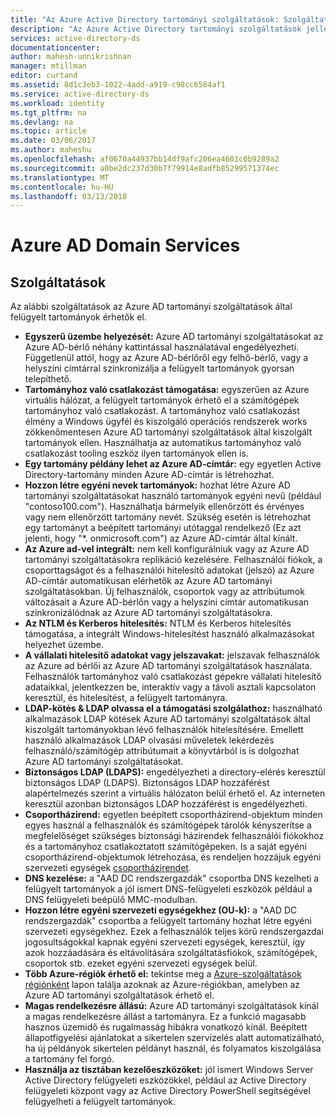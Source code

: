 ```yaml
---
title: "Az Azure Active Directory tartományi szolgáltatások: Szolgáltatások |} Microsoft Docs"
description: "Az Azure Active Directory tartományi szolgáltatások jellemzői"
services: active-directory-ds
documentationcenter: 
author: mahesh-unnikrishnan
manager: mtillman
editor: curtand
ms.assetid: 8d1c3eb3-1022-4add-a919-c98cc6584af1
ms.service: active-directory-ds
ms.workload: identity
ms.tgt_pltfrm: na
ms.devlang: na
ms.topic: article
ms.date: 03/06/2017
ms.author: maheshu
ms.openlocfilehash: af0670a44937bb14df9afc206ea4601c0b9289a2
ms.sourcegitcommit: a0be2dc237d30b7f79914e8adfb85299571374ec
ms.translationtype: MT
ms.contentlocale: hu-HU
ms.lasthandoff: 03/13/2018
---
```

# <a name="azure-ad-domain-services"></a>Azure AD Domain Services
## <a name="features"></a>Szolgáltatások
Az alábbi szolgáltatások az Azure AD tartományi szolgáltatások által felügyelt tartományok érhetők el.

* **Egyszerű üzembe helyezését:** Azure AD tartományi szolgáltatásokat az Azure AD-bérlő néhány kattintással használatával engedélyezheti. Függetlenül attól, hogy az Azure AD-bérlőről egy felhő-bérlő, vagy a helyszíni címtárral szinkronizálja a felügyelt tartományok gyorsan telepíthető.
* **Tartományhoz való csatlakozást támogatása:** egyszerűen az Azure virtuális hálózat, a felügyelt tartományok érhető el a számítógépek tartományhoz való csatlakozást. A tartományhoz való csatlakozást élmény a Windows ügyfél és kiszolgáló operációs rendszerek works zökkenőmentesen Azure AD tartományi szolgáltatások által kiszolgált tartományok ellen. Használhatja az automatikus tartományhoz való csatlakozást tooling eszköz ilyen tartományok ellen is.
* **Egy tartomány példány lehet az Azure AD-címtár:** egy egyetlen Active Directory-tartomány minden Azure AD-címtár is létrehozhat.
* **Hozzon létre egyéni nevek tartományok:** hozhat létre Azure AD tartományi szolgáltatásokat használó tartományok egyéni nevű (például "contoso100.com"). Használhatja bármelyik ellenőrzött és érvényes vagy nem ellenőrzött tartomány nevét. Szükség esetén is létrehozhat egy tartományt a beépített tartományi utótaggal rendelkező (Ez azt jelenti, hogy "*. onmicrosoft.com") az Azure AD-címtár által kínált.
* **Az Azure ad-vel integrált:** nem kell konfigurálniuk vagy az Azure AD tartományi szolgáltatásokra replikáció kezelésére. Felhasználói fiókok, a csoporttagságot és a felhasználói hitelesítő adatokat (jelszó) az Azure AD-címtár automatikusan elérhetők az Azure AD tartományi szolgáltatásokban. Új felhasználók, csoportok vagy az attribútumok változásait a Azure AD-bérlőn vagy a helyszíni címtár automatikusan szinkronizálódnak az Azure AD tartományi szolgáltatásokra.
* **Az NTLM és Kerberos hitelesítés:** NTLM és Kerberos hitelesítés támogatása, a integrált Windows-hitelesítést használó alkalmazásokat helyezhet üzembe.
* **A vállalati hitelesítő adatokat vagy jelszavakat:** jelszavak felhasználók az Azure ad bérlői az Azure AD tartományi szolgáltatások használata. Felhasználók tartományhoz való csatlakozást gépekre vállalati hitelesítő adataikkal, jelentkezzen be, interaktív vagy a távoli asztali kapcsolaton keresztül, és hitelesítést, a felügyelt tartományra.
* **LDAP-kötés & LDAP olvassa el a támogatási szolgálathoz:** használható alkalmazások LDAP kötések Azure AD tartományi szolgáltatások által kiszolgált tartományokban lévő felhasználók hitelesítésére. Emellett használó alkalmazások LDAP olvasási műveletek lekérdezés felhasználó/számítógép attribútumait a könyvtárból is is dolgozhat Azure AD tartományi szolgáltatásokat.
* **Biztonságos LDAP (LDAPS):** engedélyezheti a directory-elérés keresztül biztonságos LDAP (LDAPS). Biztonságos LDAP hozzáférést alapértelmezés szerint a virtuális hálózaton belül érhető el. Az interneten keresztül azonban biztonságos LDAP hozzáférést is engedélyezheti.
* **Csoportházirend:** egyetlen beépített csoportházirend-objektum minden egyes használ a felhasználók és számítógépek tárolók kényszerítse a megfelelőséget szükséges biztonsági házirendek felhasználói fiókokhoz és a tartományhoz csatlakoztatott számítógépeken. Is a saját egyéni csoportházirend-objektumok létrehozása, és rendeljen hozzájuk egyéni szervezeti egységek [csoportházirendet](active-directory-ds-admin-guide-administer-group-policy.md).
* **DNS kezelése:** a "AAD DC rendszergazdák" csoportba DNS kezelheti a felügyelt tartományok a jól ismert DNS-felügyeleti eszközök például a DNS felügyeleti beépülő MMC-modulban.
* **Hozzon létre egyéni szervezeti egységekhez (OU-k):** a "AAD DC rendszergazdák" csoportba a felügyelt tartomány hozhat létre egyéni szervezeti egységekhez. Ezek a felhasználók teljes körű rendszergazdai jogosultságokkal kapnak egyéni szervezeti egységek, keresztül, így azok hozzáadására és eltávolítására szolgáltatásfiókok, számítógépek, csoportok stb. ezeket egyéni szervezeti egységek belül.
* **Több Azure-régiók érhető el:** tekintse meg a [Azure-szolgáltatások régiónként](https://azure.microsoft.com/regions/#services/) lapon találja azoknak az Azure-régiókban, amelyben az Azure AD tartományi szolgáltatások érhető el.
* **Magas rendelkezésre állású:** Azure AD tartományi szolgáltatások kínál a magas rendelkezésre állást a tartományra. Ez a funkció magasabb hasznos üzemidő és rugalmasság hibákra vonatkozó kínál. Beépített állapotfigyelési ajánlatokat a sikertelen szervizelés alatt automatizálható, ha új példányok sikertelen példányt használ, és folyamatos kiszolgálása a tartomány fel forgó.
* **Használja az tisztában kezelőeszközöket:** jól ismert Windows Server Active Directory felügyeleti eszközökkel, például az Active Directory felügyeleti központ vagy az Active Directory PowerShell segítségével felügyelheti a felügyelt tartományok.
